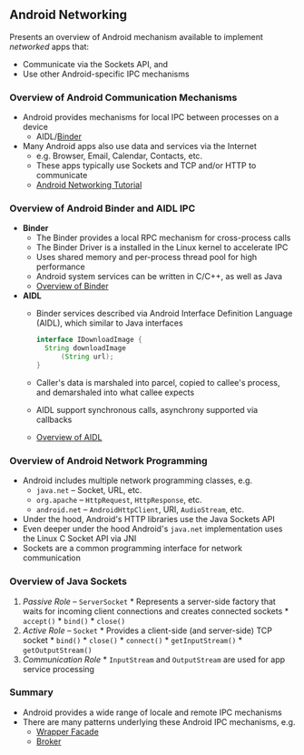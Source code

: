 ## Android Networking
Presents an overview of Android mechanism available to implement _networked_ apps that:

  * Communicate via the Sockets API, and
  * Use other Android-specific IPC mechanisms

### Overview of Android Communication Mechanisms

  * Android provides mechanisms for local IPC between processes on a device
    * AIDL/[Binder](https://www.nds.rub.de/media/attachments/files/2012/03/binder.pdf)
  * Many Android apps also use data and services via the Internet
    * e.g. Browser, Email, Calendar, Contacts, etc.
    * These apps typically use Sockets and TCP and/or HTTP to communicate
    * [Android Networking Tutorial](https://developer.android.com/training/basics/network-ops/connecting.html)

### Overview of Android Binder and AIDL IPC

  * **Binder**
    * The Binder provides a local RPC mechanism for cross-process calls
    * The Binder Driver is a installed in the Linux kernel to accelerate IPC
    * Uses shared memory and per-process thread pool for high performance
    * Android system services can be written in C/C++, as well as Java
    * [Overview of Binder](https://sites.google.com/site/io/anatomy--physiology-of-an-android)
  * **AIDL**
    * Binder services described via Android Interface Definition Language (AIDL), which similar to Java interfaces

      ```java
      interface IDownloadImage {
        String downloadImage
            (String url);
      }
      ```
    * Caller's data is marshaled into parcel, copied to callee's process, and demarshaled into what callee expects
    * AIDL support synchronous calls, asynchrony supported via callbacks
    * [Overview of AIDL](https://developer.android.com/guide/components/aidl.html)

### Overview of Android Network Programming

  * Android includes multiple network programming classes, e.g.
    * `java.net` &ndash; Socket, URL, etc.
    * `org.apache` &ndash; `HttpRequest`, `HttpResponse`, etc.
    * `android.net` &ndash; `AndroidHttpClient`, URI, `AudioStream`, etc.
  * Under the hood, Android's HTTP libraries use the Java Sockets API
  * Even deeper under the hood Android's `java.net` implementation uses the Linux C Socket API via JNI
  * Sockets are a common programming interface for network communication

### Overview of Java Sockets
  1. _Passive Role_ &ndash; `ServerSocket`
    * Represents a server-side factory that waits for incoming client connections and creates connected sockets
    * `accept()`
    * `bind()`
    * `close()`
  2. _Active Role_ &ndash; `Socket`
    * Provides a client-side (and server-side) TCP socket
    * `bind()`
    * `close()`
    * `connect()`
    * `getInputStream()`
    * `getOutputStream()`
  3. _Communication Role_
    * `InputStream` and `OutputStream` are used for app service processing

### Summary
  * Android provides a wide range of locale and remote IPC mechanisms
  * There are many patterns underlying these Android IPC mechanisms, e.g.
    * [Wrapper Facade](https://www.dre.vanderbilt.edu/~schmidt/PDF/wrapper-facade.pdf)
    * [Broker](http://www.kircher-schwanninger.de/michael/publications/BrokerRevisited.pdf)
